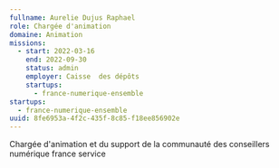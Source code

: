 ```yaml
---
fullname: Aurelie Dujus Raphael
role: Chargée d'animation
domaine: Animation
missions:
  - start: 2022-03-16
    end: 2022-09-30
    status: admin
    employer: Caisse  des dépôts
    startups:
      - france-numerique-ensemble
startups:
  - france-numerique-ensemble
uuid: 8fe6953a-4f2c-435f-8c85-f18ee856902e
---
```

Chargée d'animation et du support de la communauté des conseillers numérique france service
